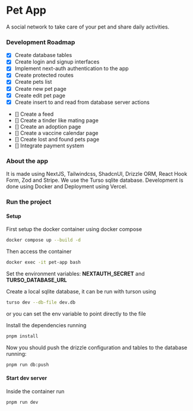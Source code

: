 # Pet App

A social network to take care of your pet and share daily activities.

### Development Roadmap

- [x] Create database tables
- [x] Create login and signup interfaces
- [x] Implement next-auth authentication to the app
- [x] Create protected routes
- [x] Create pets list
- [x] Create new pet page
- [x] Create edit pet page
- [x] Create insert to and read from database server actions
- [] Create a feed
- [] Create a tinder like mating page
- [] Create an adoption page
- [] Create a vaccine calendar page
- [] Create lost and found pets page
- [] Integrate payment system


### About the app

It is made using NextJS, Tailwindcss, ShadcnUI, Drizzle ORM, React Hook Form, Zod and Stripe.
We use the Turso sqlite database.
Development is done using Docker and Deployment using Vercel.

### Run the project

#### Setup
First setup the docker container using docker compose

```bash
docker compose up --build -d
```

Then access the container

```bash
docker exec -it pet-app bash
```

Set the environment variables:
__NEXTAUTH_SECRET__ and __TURSO_DATABASE_URL__

Create a local sqlite database, it can be run with turson using

```bash
turso dev --db-file dev.db
```

or you can set the env variable to point directly to the file

Install the dependencies running

```bash
pnpm install
```

Now you should push the drizzle configuration and tables to the database running:

```bash
pnpm run db:push
```

#### Start dev server

Inside the container run

```bash
pnpm run dev
```
